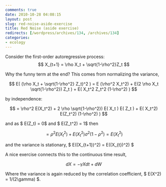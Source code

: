 ```yaml
---
comments: true
date: 2010-10-28 04:08:15
layout: post
slug: red-noise-aside-exercise
title: Red Noise (aside exercise)
redirects: [/wordpress/archives/134, /archives/134]
categories:
- ecology
---
```


Consider the first-order autoregressive process:
$$ X_{t+1} = \rho X_t + \sqrt{1-\rho^2}Z_t $$

Why the funny term at the end?  This comes from normalizing the variance,

$$ E( (\rho X_t + \sqrt{1-\rho^2} Z_t)^2 )  =  E (\rho^2 X_t^2)  + E(2 \rho X_t  \sqrt{1-\rho^2})  Z_t )  + E( X_t^2 Z_t^2 (1-\rho^2) ) $$

by independence:

$$   = \rho^2  E(X_t^2)  + 2 \rho \sqrt{1-\rho^2})  E( X_t ) E( Z_t )  + E( X_t^2)  E(Z_t^2) (1-\rho^2) ) $$

and as $ E(Z_t) = 0$ and $ E(Z_t^2) = 1$ then

$$   = \rho^2  E(X_t^2)  +   E( X_t^2)  \sigma^2 (1-\rho^2) = E(X_t^2) $$

and the variance is stationary, $ E((X_{t+1})^2) = E((X_{t})^2) $

A nice exercise connects this to the continuous time result,

$$ dX = -\gamma X dt + dW $$  

Where the variance is again reduced by the correlation coefficient,  $ E(X^2) = 1/(2\gamma) $.
